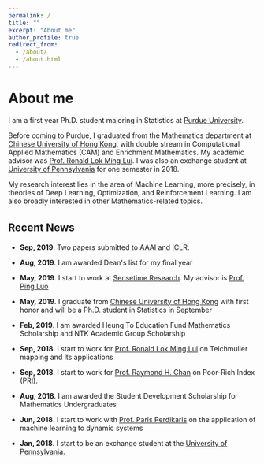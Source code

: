 ```yaml
---
permalink: /
title: ""
excerpt: "About me"
author_profile: true
redirect_from: 
  - /about/
  - /about.html
---
```

# <i class="fa fa-fw fa-idcard"></i> About me #

I am a first year Ph.D. student majoring in Statistics at [Purdue University](https://www.purdue.edu/).

Before coming to Purdue, I graduated from the Mathematics department at [Chinese University of Hong Kong](http://www.cuhk.edu.hk/english/index.html), with double stream in Computational Applied Mathematics (CAM) and Enrichment Mathematics. My academic advisor was [Prof. Ronald Lok Ming Lui](https://www.math.cuhk.edu.hk/~lmlui/). I was also an exchange student at [University of Pennsylvania](https://home.www.upenn.edu/) for one semester in 2018. 

My research interest lies in the area of Machine Learning, more precisely, in theories of Deep Learning, Optimization, and Reinforcement Learning. I am also broadly interested in other Mathematics-related topics.


## <i class="fa fa-fw fa-rss "></i> Recent News　 
-  **Sep, 2019**. Two papers submitted to AAAI and ICLR.

-  **Aug, 2019**. I am awarded Dean's list for my final year

-  **May, 2019**. I start to work at [Sensetime Research](https://www.sensetime.com/en/). My advisor is [Prof. Ping Luo](https://luoping.me)

-  **May, 2019**. I graduate from [Chinese University of Hong Kong](http://www.cuhk.edu.hk/english/index.html) with first honor and will be a Ph.D. student in Statistics in September

-  **Feb, 2019**. I am awarded Heung To Education Fund Mathematics Scholarship and NTK Academic Group Scholarship

-  **Sep, 2018**. I start to work for [Prof. Ronald Lok Ming Lui](https://www.math.cuhk.edu.hk/~lmlui/) on Teichmuller mapping and its applications

-  **Sep, 2018**. I start to work for [Prof. Raymond H. Chan](https://www.math.cuhk.edu.hk/~rchan/) on Poor-Rich Index (PRI).

-  **Aug, 2018**. I am awarded the Student Development Scholarship for Mathematics Undergraduates

-  **Jun, 2018**. I start to work with [Prof. Paris Perdikaris](https://www.seas.upenn.edu/directory/profile.php?ID=237) on the application of machine learning to dynamic systems
           
-  **Jan, 2018**. I start to be an exchange student at the [University of Pennsylvania](https://home.www.upenn.edu/).


<script type='text/javascript' id='clustrmaps' src='//cdn.clustrmaps.com/map_v2.js?cl=1c679e&w=a&t=n&d=rvMTQFEORcQs4AVWtIVoK6ghclOws8CSKxqlBN5Map8&co=ffffff'></script>
